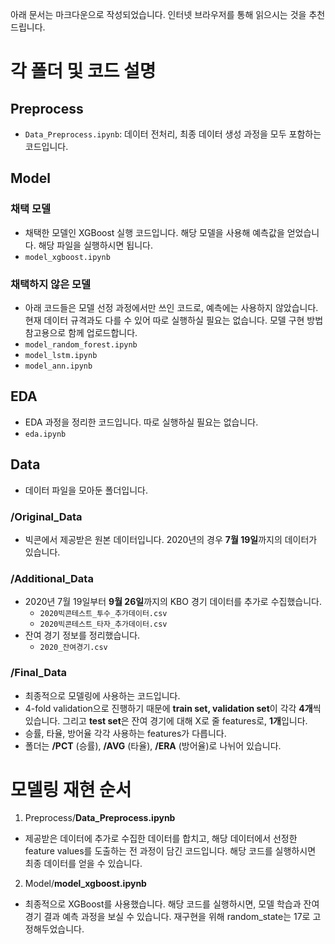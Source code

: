 아래 문서는 마크다운으로 작성되었습니다. 인터넷 브라우저를 통해 읽으시는 것을 추천드립니다.

# 각 폴더 및 코드 설명

## Preprocess
- `Data_Preprocess.ipynb`: 데이터 전처리, 최종 데이터 생성 과정을 모두 포함하는 코드입니다.

## Model
### 채택 모델
- 채택한 모델인 XGBoost 실행 코드입니다. 해당 모델을 사용해 예측값을 얻었습니다. 해당 파일을 실행하시면 됩니다.
- `model_xgboost.ipynb`

### 채택하지 않은 모델
- 아래 코드들은 모델 선정 과정에서만 쓰인 코드로, 예측에는 사용하지 않았습니다. 현재 데이터 규격과도 다를 수 있어 따로 실행하실 필요는 없습니다. 모델 구현 방법 참고용으로 함께 업로드합니다.
- `model_random_forest.ipynb`
- `model_lstm.ipynb`
- `model_ann.ipynb`

## EDA
- EDA 과정을 정리한 코드입니다. 따로 실행하실 필요는 없습니다.
- `eda.ipynb`

## Data
- 데이터 파일을 모아둔 폴더입니다.

### /Original_Data
-  빅콘에서 제공받은 원본 데이터입니다. 2020년의 경우 **7월 19일**까지의 데이터가 있습니다.

### /Additional_Data
- 2020년 7월 19일부터 **9월 26일**까지의 KBO 경기 데이터를 추가로 수집했습니다.
    - `2020빅콘테스트_투수_추가데이터.csv`
    - `2020빅콘테스트_타자_추가데이터.csv`
- 잔여 경기 정보를 정리했습니다.
    - `2020_잔여경기.csv`

### /Final_Data
- 최종적으로 모델링에 사용하는 코드입니다.
- 4-fold validation으로 진행하기 때문에 **train set, validation set**이 각각 **4개**씩 있습니다. 그리고 **test set**은 잔여 경기에 대해 X로 줄 features로, **1개**입니다.
- 승률, 타율, 방어율 각각 사용하는 features가 다릅니다.
- 폴더는 **/PCT** (승률), **/AVG** (타율), **/ERA** (방어율)로 나뉘어 있습니다.


# 모델링 재현 순서
1. Preprocess/**Data_Preprocess.ipynb**
- 제공받은 데이터에 추가로 수집한 데이터를 합치고, 해당 데이터에서 선정한 feature values를 도출하는 전 과정이 담긴 코드입니다. 해당 코드를 실행하시면 최종 데이터를 얻을 수 있습니다.
2. Model/**model_xgboost.ipynb**
- 최종적으로 XGBoost를 사용했습니다. 해당 코드를 실행하시면, 모델 학습과 잔여 경기 결과 예측 과정을 보실 수 있습니다. 재구현을 위해 random_state는 17로 고정해두었습니다.
